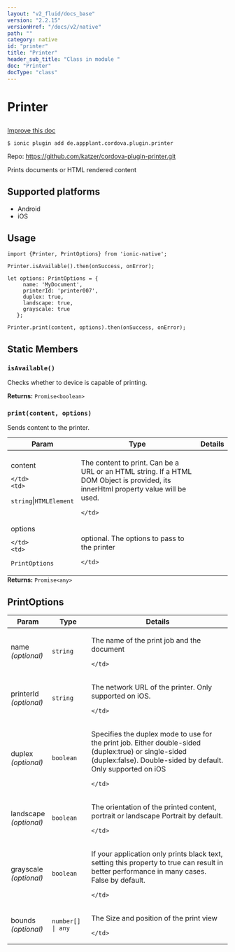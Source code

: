```yaml
---
layout: "v2_fluid/docs_base"
version: "2.2.15"
versionHref: "/docs/v2/native"
path: ""
category: native
id: "printer"
title: "Printer"
header_sub_title: "Class in module "
doc: "Printer"
docType: "class"
---
```








<h1 class="api-title">
  
  Printer
  

  

  

</h1>

<a class="improve-v2-docs" href="http://github.com/driftyco/ionic-native/edit/master/src/plugins/printer.ts#L41">
  Improve this doc
</a>



<!-- decorators -->


<pre><code>$ ionic plugin add de.appplant.cordova.plugin.printer</code></pre>
<p>Repo:
  <a href="https://github.com/katzer/cordova-plugin-printer.git">
    https://github.com/katzer/cordova-plugin-printer.git
  </a>
</p>

<!-- description -->

<p>Prints documents or HTML rendered content</p>


<!-- @platforms tag -->
<h2>Supported platforms</h2>

<ul>
  <li>Android</li><li>iOS</li>
</ul>

<!-- @platforms tag end -->


<!-- @usage tag -->

<h2>Usage</h2>

<pre><code class="lang-typescript">import {Printer, PrintOptions} from &#39;ionic-native&#39;;

Printer.isAvailable().then(onSuccess, onError);

let options: PrintOptions = {
     name: &#39;MyDocument&#39;,
     printerId: &#39;printer007&#39;,
     duplex: true,
     landscape: true,
     grayscale: true
   };

Printer.print(content, options).then(onSuccess, onError);
</code></pre>




<!-- @property tags -->


<h2>Static Members</h2>

<div id="isAvailable"></div>
<h3><code>isAvailable()</code>
  
</h3>


Checks whether to device is capable of printing.






<div class="return-value" markdown="1">
  <i class="icon ion-arrow-return-left"></i>
  <b>Returns:</b> 
<code>Promise&lt;boolean&gt;</code> 
</div>



<div id="print"></div>
<h3><code>print(content,&nbsp;options)</code>
  
</h3>


Sends content to the printer.


<table class="table param-table" style="margin:0;">
  <thead>
  <tr>
    <th>Param</th>
    <th>Type</th>
    <th>Details</th>
  </tr>
  </thead>
  <tbody>
  
  <tr>
    <td>
      content
      
      
    </td>
    <td>
      
<code>string</code>|<code>HTMLElement</code>
    </td>
    <td>
      <p>The content to print. Can be a URL or an HTML string. If a HTML DOM Object is provided, its innerHtml property value will be used.</p>

      
    </td>
  </tr>
  
  <tr>
    <td>
      options
      
      
    </td>
    <td>
      
<code>PrintOptions</code>
    </td>
    <td>
      <p>optional. The options to pass to the printer</p>

      
    </td>
  </tr>
  
  </tbody>
</table>





<div class="return-value" markdown="1">
  <i class="icon ion-arrow-return-left"></i>
  <b>Returns:</b> 
<code>Promise&lt;any&gt;</code> 
</div>




<!-- methods on the class -->



<!-- other classes -->

<!-- end other classes -->

<!-- interfaces -->

<!--<h2><a class="anchor" name="interfaces" href="#interfaces"></a>Interfaces</h2>-->


<h2><a class="anchor" name="PrintOptions" href="#PrintOptions"></a>PrintOptions</h2>


<table class="table param-table" style="margin:0;">
  <thead>
  <tr>
    <th>Param</th>
    <th>Type</th>
    <th>Details</th>
  </tr>
  </thead>
  <tbody>
  
  <tr>
    <td>
      name
      <div><em>(optional)</em></div>
    </td>
    <td>
      <code>string</code>
    </td>
    <td>
      <p>The name of the print job and the document</p>

    </td>
  </tr>
  
  <tr>
    <td>
      printerId
      <div><em>(optional)</em></div>
    </td>
    <td>
      <code>string</code>
    </td>
    <td>
      <p>The network URL of the printer.
Only supported on iOS.</p>

    </td>
  </tr>
  
  <tr>
    <td>
      duplex
      <div><em>(optional)</em></div>
    </td>
    <td>
      <code>boolean</code>
    </td>
    <td>
      <p>Specifies the duplex mode to use for the print job.
Either double-sided (duplex:true) or single-sided (duplex:false).
Double-sided by default.
Only supported on iOS</p>

    </td>
  </tr>
  
  <tr>
    <td>
      landscape
      <div><em>(optional)</em></div>
    </td>
    <td>
      <code>boolean</code>
    </td>
    <td>
      <p>The orientation of the printed content, portrait or landscape
Portrait by default.</p>

    </td>
  </tr>
  
  <tr>
    <td>
      grayscale
      <div><em>(optional)</em></div>
    </td>
    <td>
      <code>boolean</code>
    </td>
    <td>
      <p>If your application only prints black text, setting this property to true can result in better performance in many cases.
False by default.</p>

    </td>
  </tr>
  
  <tr>
    <td>
      bounds
      <div><em>(optional)</em></div>
    </td>
    <td>
      <code>number[] | any</code>
    </td>
    <td>
      <p>The Size and position of the print view</p>

    </td>
  </tr>
  
  </tbody>
</table>





<!-- end interfaces -->

<!-- related link --><!-- end content block -->


<!-- end body block -->

